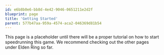 ```yaml
---
id: e6b8b0e6-bb8d-4e42-9046-0651211e2d2f
blueprint: page
title: 'Getting Started'
parent: 577b47aa-959a-4574-aca2-046369d81b54
---
```

This page is a placeholder until there will be a proper tutorial on how to start speedrunning this game. We recommend checking out the other pages under Elden Ring so far.
